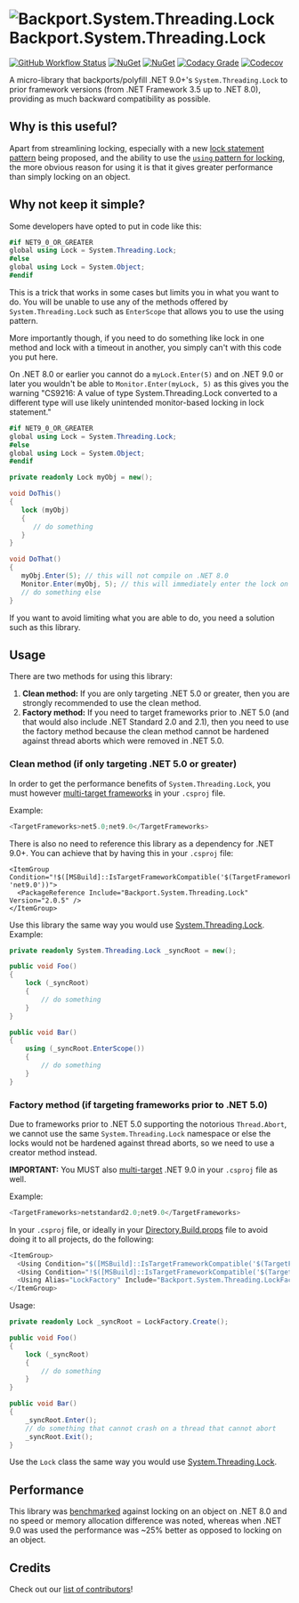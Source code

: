 # ![Backport.System.Threading.Lock](https://raw.githubusercontent.com/MarkCiliaVincenti/Backport.System.Threading.Lock/master/logo32.png) Backport.System.Threading.Lock
[![GitHub Workflow Status](https://img.shields.io/github/actions/workflow/status/MarkCiliaVincenti/Backport.System.Threading.Lock/dotnet.yml?branch=master&logo=github&style=flat)](https://actions-badge.atrox.dev/MarkCiliaVincenti/Backport.System.Threading.Lock/goto?ref=master) [![NuGet](https://img.shields.io/nuget/v/Backport.System.Threading.Lock?label=NuGet&logo=nuget&style=flat)](https://www.nuget.org/packages/Backport.System.Threading.Lock) [![NuGet](https://img.shields.io/nuget/dt/Backport.System.Threading.Lock?logo=nuget&style=flat)](https://www.nuget.org/packages/Backport.System.Threading.Lock) [![Codacy Grade](https://img.shields.io/codacy/grade/46617e1e645948ce9799026c84b7f1e1?style=flat)](https://app.codacy.com/gh/MarkCiliaVincenti/Backport.System.Threading.Lock/dashboard) [![Codecov](https://img.shields.io/codecov/c/github/MarkCiliaVincenti/Backport.System.Threading.Lock?label=coverage&logo=codecov&style=flat)](https://app.codecov.io/gh/MarkCiliaVincenti/Backport.System.Threading.Lock)

A micro-library that backports/polyfill .NET 9.0+'s `System.Threading.Lock` to prior framework versions (from .NET Framework 3.5 up to .NET 8.0), providing as much backward compatibility as possible.

## Why is this useful?
Apart from streamlining locking, especially with a new [lock statement pattern](https://github.com/dotnet/csharplang/issues/7104) being proposed, and the ability to use the [`using` pattern for locking](https://learn.microsoft.com/en-us/dotnet/api/system.threading.lock.enterscope?view=net-9.0#system-threading-lock-enterscope), the more obvious reason for using it is that it gives greater performance than simply locking on an object.

## Why not keep it simple?
Some developers have opted to put in code like this:
```csharp
#if NET9_0_OR_GREATER
global using Lock = System.Threading.Lock;
#else
global using Lock = System.Object;
#endif
```

This is a trick that works in some cases but limits you in what you want to do. You will be unable to use any of the methods offered by `System.Threading.Lock` such as `EnterScope` that allows you to use the using pattern.

More importantly though, if you need to do something like lock in one method and lock with a timeout in another, you simply can't with this code you put here.

On .NET 8.0 or earlier you cannot do a `myLock.Enter(5)` and on .NET 9.0 or later you wouldn't be able to `Monitor.Enter(myLock, 5)` as this gives you the warning "CS9216: A value of type System.Threading.Lock converted to a different type will use likely unintended monitor-based locking in lock statement."

```csharp
#if NET9_0_OR_GREATER
global using Lock = System.Threading.Lock;
#else
global using Lock = System.Object;
#endif

private readonly Lock myObj = new();

void DoThis()
{
   lock (myObj)
   {
      // do something
   }
}

void DoThat()
{
   myObj.Enter(5); // this will not compile on .NET 8.0
   Monitor.Enter(myObj, 5); // this will immediately enter the lock on .NET 9.0 even if another thread is locking on DoThis()
   // do something else
}
```

If you want to avoid limiting what you are able to do, you need a solution such as this library.

## Usage
There are two methods for using this library:

1. **Clean method:** If you are only targeting .NET 5.0 or greater, then you are strongly recommended to use the clean method.
2. **Factory method:** If you need to target frameworks prior to .NET 5.0 (and that would also include .NET Standard 2.0 and 2.1), then you need to use the factory method because the clean method cannot be hardened against thread aborts which were removed in .NET 5.0.

### Clean method (if only targeting .NET 5.0 or greater)
In order to get the performance benefits of `System.Threading.Lock`, you must however [multi-target frameworks](https://learn.microsoft.com/en-us/nuget/create-packages/multiple-target-frameworks-project-file) in your `.csproj` file.

Example:
```csharp
<TargetFrameworks>net5.0;net9.0</TargetFrameworks>
```

There is also no need to reference this library as a dependency for .NET 9.0+. You can achieve that by having this in your `.csproj` file:

```
<ItemGroup Condition="!$([MSBuild]::IsTargetFrameworkCompatible('$(TargetFramework)', 'net9.0'))">
  <PackageReference Include="Backport.System.Threading.Lock" Version="2.0.5" />  
</ItemGroup>
```

Use this library the same way you would use [System.Threading.Lock](https://learn.microsoft.com/en-us/dotnet/api/system.threading.lock?view=net-9.0). Example:

```csharp
private readonly System.Threading.Lock _syncRoot = new();

public void Foo()
{
    lock (_syncRoot)
    {
        // do something
    }
}

public void Bar()
{
    using (_syncRoot.EnterScope())
    {
        // do something
    }
}
```

### Factory method (if targeting frameworks prior to .NET 5.0)
Due to frameworks prior to .NET 5.0 supporting the notorious `Thread.Abort`, we cannot use the same `System.Threading.Lock` namespace or else the locks would not be hardened against thread aborts, so we need to use a creator method instead.

**IMPORTANT:** You MUST also [multi-target](https://learn.microsoft.com/en-us/nuget/create-packages/multiple-target-frameworks-project-file) .NET 9.0 in your `.csproj` file as well.

Example:
```csharp
<TargetFrameworks>netstandard2.0;net9.0</TargetFrameworks>
```

In your `.csproj` file, or ideally in your [Directory.Build.props](https://learn.microsoft.com/en-us/visualstudio/msbuild/customize-by-directory) file to avoid doing it to all projects, do the following:

```csharp
<ItemGroup>
  <Using Condition="$([MSBuild]::IsTargetFrameworkCompatible('$(TargetFramework)', 'net9.0'))" Alias="Lock" Include="System.Threading.Lock" />
  <Using Condition="!$([MSBuild]::IsTargetFrameworkCompatible('$(TargetFramework)', 'net9.0'))" Alias="Lock" Include="Backport.System.Threading.Lock" />
  <Using Alias="LockFactory" Include="Backport.System.Threading.LockFactory" />
</ItemGroup>
```

Usage:
```csharp
private readonly Lock _syncRoot = LockFactory.Create();

public void Foo()
{
    lock (_syncRoot)
    {
        // do something
    }
}

public void Bar()
{
    _syncRoot.Enter();
    // do something that cannot crash on a thread that cannot abort
    _syncRoot.Exit();
}
```

Use the `Lock` class the same way you would use [System.Threading.Lock](https://learn.microsoft.com/en-us/dotnet/api/system.threading.lock?view=net-9.0).

## Performance
This library was [benchmarked](https://github.com/MarkCiliaVincenti/Backport.System.Threading.Lock/tree/master/Backport.System.Threading.Lock.Benchmarks) against locking on an object on .NET 8.0 and no speed or memory allocation difference was noted, whereas when .NET 9.0 was used the performance was ~25% better as opposed to locking on an object.

## Credits
Check out our [list of contributors](https://github.com/MarkCiliaVincenti/Backport.System.Threading.Lock/blob/master/CONTRIBUTORS.md)!
